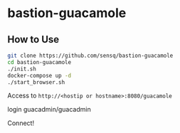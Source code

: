 # bastion-guacamole

## How to Use

```bash
git clone https://github.com/sensq/bastion-guacamole
cd bastion-guacamole
./init.sh
docker-compose up -d
./start_browser.sh
```

Access to `http://<hostip or hostname>:8080/guacamole`

login guacadmin/guacadmin

Connect!